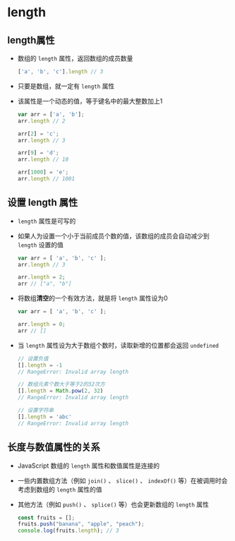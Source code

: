 # length

## length属性

+ 数组的 `length` 属性，返回数组的成员数量

  ```js
  ['a', 'b', 'c'].length // 3
  ```

+ 只要是数组，就一定有 `length` 属性

+ 该属性是一个动态的值，等于键名中的最大整数加上1

  ```js
  var arr = ['a', 'b'];
  arr.length // 2

  arr[2] = 'c';
  arr.length // 3

  arr[9] = 'd';
  arr.length // 10

  arr[1000] = 'e';
  arr.length // 1001
  ```

## 设置 length 属性

+ `length` 属性是可写的

+ 如果人为设置一个小于当前成员个数的值，该数组的成员会自动减少到 `length` 设置的值

  ```js
  var arr = [ 'a', 'b', 'c' ];
  arr.length // 3

  arr.length = 2;
  arr // ["a", "b"]
  ```

+ 将数组**清空**的一个有效方法，就是将 `length` 属性设为0

  ```js
  var arr = [ 'a', 'b', 'c' ];

  arr.length = 0;
  arr // []
  ```

+ 当 `length` 属性设为大于数组个数时，读取新增的位置都会返回 `undefined`

  ```js
  // 设置负值
  [].length = -1
  // RangeError: Invalid array length

  // 数组元素个数大于等于2的32次方
  [].length = Math.pow(2, 32)
  // RangeError: Invalid array length

  // 设置字符串
  [].length = 'abc'
  // RangeError: Invalid array length
  ```

## 长度与数值属性的关系

+ JavaScript 数组的 `length` 属性和数值属性是连接的

+ 一些内置数组方法（例如 `join()` 、 `slice()` 、 `indexOf()` 等）在被调用时会考虑到数组的 `length` 属性的值

+ 其他方法（例如 `push()` 、 `splice()` 等）也会更新数组的 `length` 属性

  ```js
  const fruits = [];
  fruits.push("banana", "apple", "peach");
  console.log(fruits.length); // 3
  ```
